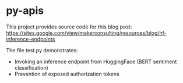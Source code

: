 # py-apis

This project provides source code for this blog post: https://sites.google.com/view/makerconsulting/resources/blog/hf-inference-endpoints

The file test.py demonstrates:
- Invoking an inference endpoint from HuggingFace (BERT sentiment classification)
- Prevention of exposed authorization tokens
